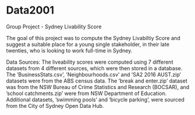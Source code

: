 # Data2001
Group Project - Sydney Livability Score

The goal of this project was to compute the Sydney Livabiltiy Score and suggest a suitable place for a young single stakeholder, 
in their late twenties, who is looking to work full-time in Sydney.

Data Sources: 
The liveability scores were computed using 7 different datasets from 4 different sources, which were then
stored in a database. The ’BusinessStats.csv’, ’Neighbourhoods.csv’ and ’SA2 2016 AUST.zip’ datasets
were from the ABS census data. The ’break and enter.zip’ dataset was from the NSW Bureau of Crime
Statistics and Research (BOCSAR), and ’school catchments.zip’ were from NSW Department of Education.
Additional datasets, ’swimming pools’ and ’bicycle parking’, were sourced from the City of Sydney
Open Data Hub.
